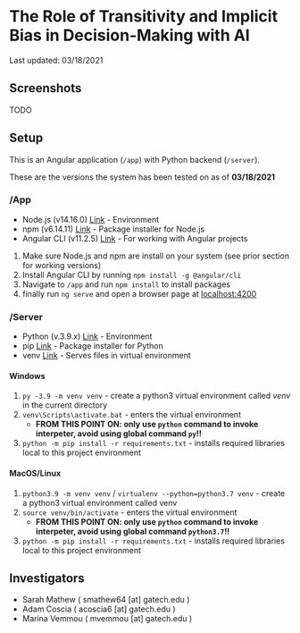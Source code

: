 # The Role of Transitivity and Implicit Bias in Decision-Making with AI

Last updated: 03/18/2021

## Screenshots

TODO

## Setup

This is an Angular application (`/app`) with Python backend (`/server`).

These are the versions the system has been tested on as of **03/18/2021**

### /App

- Node.js (v14.16.0) [Link](https://nodejs.org/en/) - Environment
- npm (v6.14.11) [Link](https://www.npmjs.com/get-npm) - Package installer for Node.js
- Angular CLI (v11.2.5) [Link](https://cli.angular.io/) - For working with Angular projects

1. Make sure Node.js and npm are install on your system (see prior section for working versions)
2. Install Angular CLI by running `npm install -g @angular/cli`
3. Navigate to `/app` and run `npm install` to install packages
4. finally run `ng serve` and open a browser page at <localhost:4200>

### /Server

- Python (v.3.9.x) [Link](https://www.python.org/) - Environment
- pip [Link](https://pypi.org/project/pip/) - Package installer for Python
- venv [Link](https://docs.python.org/3/library/venv.html) - Serves files in virtual environment

#### Windows

1. `py -3.9 -m venv venv` - create a python3 virtual environment called _venv_ in the current directory
2. `venv\Scripts\activate.bat` - enters the virtual environment
   - **FROM THIS POINT ON: only use `python` command to invoke interpeter, avoid using global command `py`!!**
3. `python -m pip install -r requirements.txt` - installs required libraries local to this project environment

#### MacOS/Linux

1. `python3.9 -m venv venv` / `virtualenv --python=python3.7 venv` - create a python3 virtual environment called venv
2. `source venv/bin/activate` - enters the virtual environment
   - **FROM THIS POINT ON: only use `python` command to invoke interpeter, avoid using global command `python3.7`!!**
3. `python -m pip install -r requirements.txt` - installs required libraries local to this project environment

## Investigators

- Sarah Mathew ( smathew64 \[at\] gatech.edu )
- Adam Coscia ( acoscia6 \[at\] gatech.edu )
- Marina Vemmou ( mvemmou \[at\] gatech.edu )
